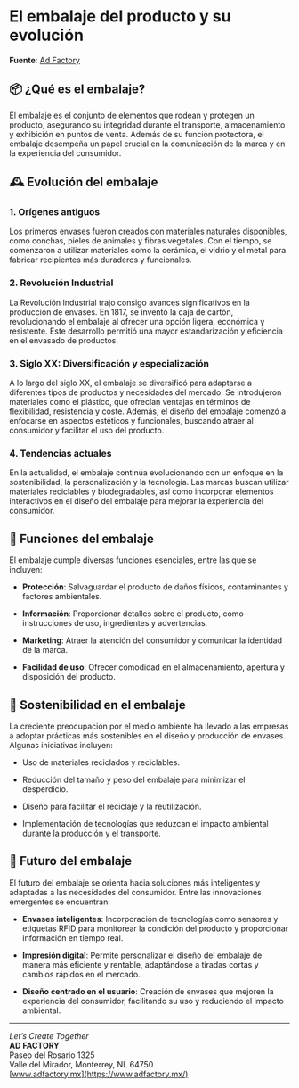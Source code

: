 # El embalaje del producto y su evolución

**Fuente**: [Ad Factory](https://www.adfactory.mx/articulos-de-marketing-y-publicidad/el-embalaje-del-producto-y-su-evolucion/)

## 📦 ¿Qué es el embalaje?

El embalaje es el conjunto de elementos que rodean y protegen un producto, asegurando su integridad durante el transporte, almacenamiento y exhibición en puntos de venta. Además de su función protectora, el embalaje desempeña un papel crucial en la comunicación de la marca y en la experiencia del consumidor.

## 🕰️ Evolución del embalaje

### 1. Orígenes antiguos

Los primeros envases fueron creados con materiales naturales disponibles, como conchas, pieles de animales y fibras vegetales. Con el tiempo, se comenzaron a utilizar materiales como la cerámica, el vidrio y el metal para fabricar recipientes más duraderos y funcionales.

### 2. Revolución Industrial

La Revolución Industrial trajo consigo avances significativos en la producción de envases. En 1817, se inventó la caja de cartón, revolucionando el embalaje al ofrecer una opción ligera, económica y resistente. Este desarrollo permitió una mayor estandarización y eficiencia en el envasado de productos.

### 3. Siglo XX: Diversificación y especialización

A lo largo del siglo XX, el embalaje se diversificó para adaptarse a diferentes tipos de productos y necesidades del mercado. Se introdujeron materiales como el plástico, que ofrecían ventajas en términos de flexibilidad, resistencia y coste. Además, el diseño del embalaje comenzó a enfocarse en aspectos estéticos y funcionales, buscando atraer al consumidor y facilitar el uso del producto.

### 4. Tendencias actuales

En la actualidad, el embalaje continúa evolucionando con un enfoque en la sostenibilidad, la personalización y la tecnología. Las marcas buscan utilizar materiales reciclables y biodegradables, así como incorporar elementos interactivos en el diseño del embalaje para mejorar la experiencia del consumidor.

## 🧠 Funciones del embalaje

El embalaje cumple diversas funciones esenciales, entre las que se incluyen:

- **Protección**: Salvaguardar el producto de daños físicos, contaminantes y factores ambientales.

- **Información**: Proporcionar detalles sobre el producto, como instrucciones de uso, ingredientes y advertencias.

- **Marketing**: Atraer la atención del consumidor y comunicar la identidad de la marca.

- **Facilidad de uso**: Ofrecer comodidad en el almacenamiento, apertura y disposición del producto.

## 🌿 Sostenibilidad en el embalaje

La creciente preocupación por el medio ambiente ha llevado a las empresas a adoptar prácticas más sostenibles en el diseño y producción de envases. Algunas iniciativas incluyen:

- Uso de materiales reciclados y reciclables.

- Reducción del tamaño y peso del embalaje para minimizar el desperdicio.

- Diseño para facilitar el reciclaje y la reutilización.

- Implementación de tecnologías que reduzcan el impacto ambiental durante la producción y el transporte.

## 🔮 Futuro del embalaje

El futuro del embalaje se orienta hacia soluciones más inteligentes y adaptadas a las necesidades del consumidor. Entre las innovaciones emergentes se encuentran:

- **Envases inteligentes**: Incorporación de tecnologías como sensores y etiquetas RFID para monitorear la condición del producto y proporcionar información en tiempo real.

- **Impresión digital**: Permite personalizar el diseño del embalaje de manera más eficiente y rentable, adaptándose a tiradas cortas y cambios rápidos en el mercado.

- **Diseño centrado en el usuario**: Creación de envases que mejoren la experiencia del consumidor, facilitando su uso y reduciendo el impacto ambiental.

---

*Let’s Create Together*  
**AD FACTORY**  
Paseo del Rosario 1325  
Valle del Mirador, Monterrey, NL 64750  
[www.adfactory.mx](https://www.adfactory.mx/)
